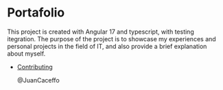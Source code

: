 # Portafolio

This project is created with Angular 17 and typescript, with testing itegration.
The purpose of the project is to showcase my experiences and personal projects in the field of IT, and also provide a brief explanation about myself.

- [Contributing](#contributing)

  @JuanCaceffo
